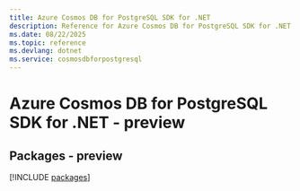 ```yaml
---
title: Azure Cosmos DB for PostgreSQL SDK for .NET
description: Reference for Azure Cosmos DB for PostgreSQL SDK for .NET
ms.date: 08/22/2025
ms.topic: reference
ms.devlang: dotnet
ms.service: cosmosdbforpostgresql
---
```

# Azure Cosmos DB for PostgreSQL SDK for .NET - preview
## Packages - preview
[!INCLUDE [packages](cosmos-db-for-postgresql-index.md)]